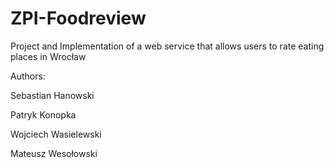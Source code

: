 # ZPI-Foodreview
Project and Implementation of a web service  that allows users to rate eating places in Wrocław 

Authors: 

Sebastian Hanowski

Patryk Konopka

Wojciech Wasielewski

Mateusz Wesołowski

